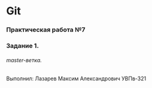 # Git
### Практическая работа №7
### Задание 1.
###### master-ветка.
Выполнил:
Лазарев Максим Александрович
УВПв-321
